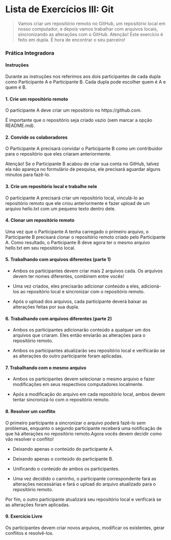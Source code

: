 # Lista de Exercícios III: Git

> Vamos criar um repositório remoto no GitHub, um repositório local em nosso
computador, e depois vamos trabalhar com arquivos locais, sincronizando as
alterações com o GitHub. Atenção! Este exercício é feito em dupla. É hora de encontrar o seu parceiro!

### Prática Integradora

#### Instruções
<p>Durante as instruções nos referimos aos dois participantes de cada dupla como Participante A e Participante B. Cada dupla pode escolher quem é A e quem é B.</p>

#### 1. Crie um repositório remoto
<p>O participante A deve criar um repositório no https://github.com.</p>
<p>É importante que o repositório seja criado vazio (sem marcar a opção README.md).</p>

#### 2. Convide os colaboradores
<p>O Participante A precisará convidar o Participante B como um contribuidor para o
repositório que eles criaram anteriormente.</p>
<p>Atenção! Se o Participante B acabou de criar sua conta no GitHub, talvez ela não
apareça no formulário de pesquisa, ele precisará aguardar alguns minutos para
fazê-lo.</p>

#### 3. Crie um repositório local e trabalhe nele
<p>O participante A precisará criar um repositório local, vinculá-lo ao repositório remoto
que ele criou anteriormente e fazer upload de um arquivo hello.txt com um pequeno
texto dentro dele.</p>

#### 4. Clonar um repositório remoto
<p>Uma vez que o Participante A tenha carregado o primeiro arquivo, o Participante B
precisará clonar o repositório remoto criado pelo Participante A. Como resultado, o
Participante B deve agora ter o mesmo arquivo hello.txt em seu repositório local.</p>

#### 5. Trabalhando com arquivos diferentes (parte 1)
- <p>Ambos os participantes devem criar mais 2 arquivos cada. Os arquivos devem ter nomes diferentes, combinem entre vocês!</p>
- <p>Uma vez criados, eles precisarão adicionar conteúdo a eles, adicioná-los ao repositório local e sincronizar com o repositório remoto.</p>
- <p>Após o upload dos arquivos, cada participante deverá baixar as alterações feitas por sua dupla.</p>

#### 6. Trabalhando com arquivos diferentes (parte 2)
- <p>Ambos os participantes adicionarão conteúdo a qualquer um dos arquivos que criaram. Eles então enviarão as alterações para o repositório remoto.</p>
- <p>Ambos os participantes atualizarão seu repositório local e verificarão se as alterações do outro participante foram aplicadas.</p>

#### 7. Trabalhando com o mesmo arquivo
- <p>Ambos os participantes devem selecionar o mesmo arquivo e fazer modificações em seus respectivos computadores localmente.</p>
- <p>Após a modificação do arquivo em cada repositório local, ambos devem tentar sincronizá-lo com o repositório remoto.</p>

#### 8. Resolver um conflito
<p>O primeiro participante a sincronizar o arquivo poderá fazê-lo sem problemas, enquanto o segundo participante receberá uma notificação de que há alterações no repositório remoto.Agora vocês devem decidir como vão resolver o conflito!</p>

- <p>Deixando apenas o conteúdo do participante A.</p>
- <p>Deixando apenas o conteúdo do participante B.</p>
- <p>Unificando o conteúdo de ambos os participantes.</p>
- <p>Uma vez decidido o caminho, o participante correspondente fará as alterações necessárias e fará o upload do arquivo atualizado para o repositório remoto.
<p>Por fim, o outro participante atualizará seu repositório local e verificará se as alterações foram aplicadas.</p>

#### 9. Exercício Livre
<p>Os participantes devem criar novos arquivos, modificar os existentes, gerar conflitos e resolvê-los.</p>